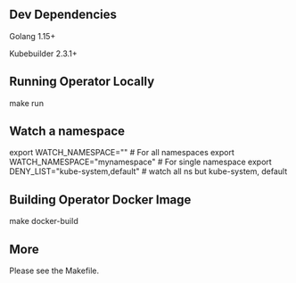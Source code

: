 ## Dev Dependencies
Golang 1.15+

Kubebuilder 2.3.1+

## Running Operator Locally
make run

## Watch a namespace
export WATCH_NAMESPACE="" # For all namespaces
export WATCH_NAMESPACE="mynamespace" # For single namespace
export DENY_LIST="kube-system,default" # watch all ns but kube-system, default

## Building Operator Docker Image
make docker-build

## More
Please see the Makefile.
